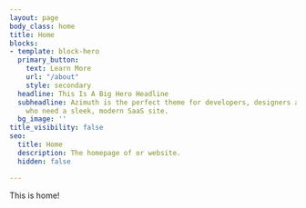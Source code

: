 ```yaml
---
layout: page
body_class: home
title: Home
blocks:
- template: block-hero
  primary_button:
    text: Learn More
    url: "/about"
    style: secondary
  headline: This Is A Big Hero Headline
  subheadline: Azimuth is the perfect theme for developers, designers and entrepreneurs
    who need a sleek, modern SaaS site.
  bg_image: ''
title_visibility: false
seo:
  title: Home
  description: The homepage of or website.
  hidden: false

---
```

This is home!